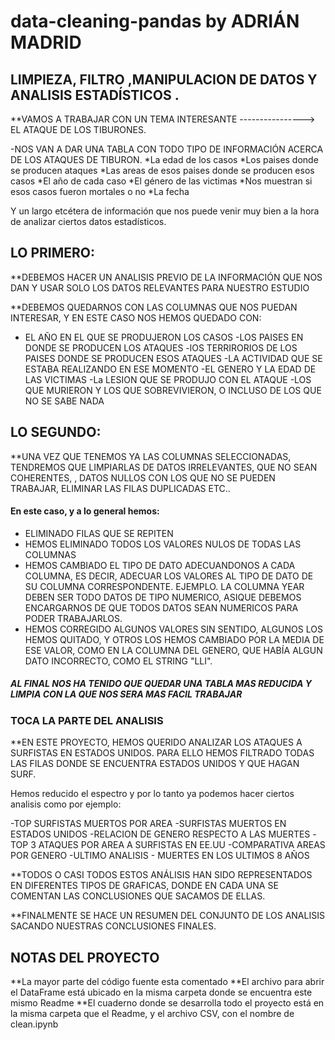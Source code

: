 
# data-cleaning-pandas by ADRIÁN MADRID


## LIMPIEZA, FILTRO ,MANIPULACION DE DATOS Y ANALISIS ESTADÍSTICOS .

**VAMOS A TRABAJAR CON UN TEMA INTERESANTE ----------------> EL ATAQUE DE LOS TIBURONES.

-NOS VAN A DAR UNA TABLA CON TODO TIPO DE INFORMACIÓN ACERCA DE LOS ATAQUES DE TIBURON.
*La edad de los casos
*Los paises donde se producen ataques
*Las areas de esos paises donde se producen esos casos
*El año de cada caso
*El género de las victimas
*Nos muestran si esos casos fueron mortales o no
*La fecha

Y un largo etcétera de información que nos puede venir muy bien a la hora de analizar ciertos datos estadísticos.

## LO PRIMERO:

**DEBEMOS HACER UN ANALISIS PREVIO DE LA INFORMACIÓN QUE NOS DAN Y USAR SOLO LOS DATOS RELEVANTES PARA NUESTRO ESTUDIO

**DEBEMOS QUEDARNOS CON LAS COLUMNAS QUE NOS PUEDAN INTERESAR, Y EN ESTE CASO NOS HEMOS QUEDADO CON:

- EL AÑO EN EL QUE SE PRODUJERON LOS CASOS
-LOS PAISES EN DONDE SE PRODUCEN LOS ATAQUES
-lOS TERRIRORIOS DE LOS PAISES DONDE SE PRODUCEN ESOS ATAQUES
-LA ACTIVIDAD QUE SE ESTABA REALIZANDO EN ESE MOMENTO
-EL GENERO Y LA EDAD DE LAS VICTIMAS
-La LESION QUE SE PRODUJO CON EL ATAQUE
-LOS QUE MURIERON Y LOS QUE SOBREVIVIERON, O INCLUSO DE LOS QUE NO SE SABE NADA

## LO SEGUNDO:

**UNA VEZ QUE TENEMOS YA LAS COLUMNAS SELECCIONADAS, TENDREMOS QUE LIMPIARLAS DE DATOS IRRELEVANTES, QUE NO SEAN COHERENTES,
, DATOS NULLOS CON LOS QUE NO SE PUEDEN TRABAJAR, ELIMINAR LAS FILAS DUPLICADAS ETC..

#### En este caso, y a lo general hemos:

- ELIMINADO FILAS QUE SE REPITEN
- HEMOS ELIMINADO TODOS LOS VALORES NULOS DE TODAS LAS COLUMNAS
- HEMOS CAMBIADO EL TIPO DE DATO ADECUANDONOS A CADA COLUMNA, ES DECIR, ADECUAR LOS VALORES AL TIPO DE DATO DE SU
COLUMNA CORRESPONDENTE. EJEMPLO. LA COLUMNA YEAR DEBEN SER TODO DATOS DE TIPO NUMERICO, ASIQUE DEBEMOS ENCARGARNOS DE QUE TODOS DATOS SEAN NUMERICOS PARA PODER TRABAJARLOS.
- HEMOS CORREGIDO ALGUNOS VALORES SIN SENTIDO, ALGUNOS LOS HEMOS QUITADO, Y OTROS LOS HEMOS CAMBIADO POR LA MEDIA DE ESE VALOR, COMO EN LA COLUMNA DEL GENERO, QUE HABÍA ALGUN DATO INCORRECTO, COMO EL STRING "LLI".

##### AL FINAL NOS HA TENIDO QUE QUEDAR UNA TABLA MAS REDUCIDA Y LIMPIA CON LA QUE NOS SERA MAS FACIL TRABAJAR ####

### TOCA LA PARTE DEL ANALISIS

**EN ESTE PROYECTO, HEMOS QUERIDO ANALIZAR LOS ATAQUES A SURFISTAS EN ESTADOS UNIDOS.
 PARA ELLO HEMOS FILTRADO TODAS LAS FILAS DONDE SE ENCUENTRA ESTADOS UNIDOS Y QUE HAGAN SURF.

Hemos reducido el espectro y por lo tanto ya podemos hacer ciertos analisis como por ejemplo:
 
 -TOP SURFISTAS MUERTOS POR AREA
 -SURFISTAS MUERTOS EN ESTADOS UNIDOS
 -RELACION DE GENERO RESPECTO A LAS MUERTES
 -TOP 3 ATAQUES POR AREA A SURFISTAS EN EE.UU
 -COMPARATIVA AREAS POR GENERO
 -ULTIMO ANALISIS - MUERTES EN LOS ULTIMOS 8 AÑOS
 
 **TODOS O CASI TODOS ESTOS ANÁLISIS HAN SIDO REPRESENTADOS EN DIFERENTES TIPOS DE GRAFICAS, DONDE EN CADA UNA SE COMENTAN LAS
 CONCLUSIONES QUE SACAMOS DE ELLAS.
 
 
 **FINALMENTE SE HACE UN RESUMEN DEL CONJUNTO DE LOS ANALISIS SACANDO NUESTRAS CONCLUSIONES FINALES.


  
## NOTAS DEL PROYECTO

**La mayor parte del código fuente esta comentado
**El archivo para abrir el DataFrame está ubicado en la misma carpeta donde se encuentra este mismo Readme
**El cuaderno donde se desarrolla todo el proyecto está en la misma carpeta que el Readme, y el archivo CSV, con el nombre de clean.ipynb


